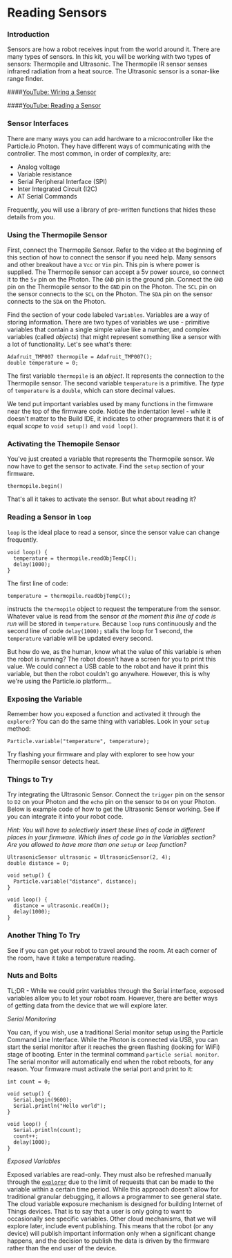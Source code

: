 # Reading Sensors

### Introduction

Sensors are how a robot receives input from the world around it. There are many types of sensors. In this kit, you will be working with two types of sensors: Thermopile and Ultrasonic. The Thermopile IR sensor senses infrared radiation from a heat source. The Ultrasonic sensor is a sonar-like range finder.

####[YouTube: Wiring a Sensor](https://youtu.be/D07oKCR-klo?list=PL6EGewlWkUIBzgkgeVXeXmx9rVw0wkJYB)

####[YouTube: Reading a Sensor](https://youtu.be/gwYqrcRRvNQ?list=PL6EGewlWkUIBzgkgeVXeXmx9rVw0wkJYB)

### Sensor Interfaces

There are many ways you can add hardware to a microcontroller like the Particle.io Photon. They have different ways of communicating with the controller. The most common, in order of complexity, are:

- Analog voltage
- Variable resistance
- Serial Peripheral Interface (SPI)
- Inter Integrated Circuit (I2C)
- AT Serial Commands

Frequently, you will use a library of pre-written functions that hides these details from you.

### Using the Thermopile Sensor

First, connect the Thermopile Sensor. Refer to the video at the beginning of this section of how to connect the sensor if you need help. Many sensors and other breakout have a `Vcc` or `Vin` pin. This pin is where power is supplied. The Thermopile sensor can accept a 5v power source, so connect it to the `5v` pin on the Photon. The `GND` pin is the ground pin. Connect the `GND` pin on the Thermopile sensor to the `GND` pin on the Photon. The `SCL` pin on the sensor connects to the `SCL` on the Photon. The `SDA` pin on the sensor connects to the `SDA` on the Photon.

Find the section of your code labeled `Variables`. Variables are a way of storing information. There are two types of variables we use - primitive variables that contain a single simple value like a number, and complex variables (called _objects_) that might represent something like a sensor with a lot of functionality. Let's see what's there:

```
Adafruit_TMP007 thermopile = Adafruit_TMP007();
double temperature = 0;
```

The first variable `thermopile` is an _object_. It represents the connection to the Thermopile sensor. The second variable `temperature` is a primitive. The _type_ of `temperature` is a `double`, which can store decimal values.

We tend put important variables used by many functions in the firmware near the top of the firmware code. Notice the indentation level - while it doesn't matter to the Build IDE, it indicates to other programmers that it is of equal _scope_ to `void setup()` and `void loop()`.

### Activating the Themopile Sensor

You've just created a variable that represents the Thermopile sensor. We now have to get the sensor to activate. Find the `setup` section of your firmware.

```
thermopile.begin()
```

That's all it takes to activate the sensor. But what about reading it?

### Reading a Sensor in `loop`

`loop` is the ideal place to read a sensor, since the sensor value can change frequently.

```
void loop() {
  temperature = thermopile.readObjTempC();
  delay(1000);
}
```
The first line of code:

```temperature = thermopile.readObjTempC();```

instructs the `thermopile` object to request the temperature from the sensor. Whatever value is read from the sensor _at the moment this line of code is run_ will be stored in `temperature`. Because `loop` runs continuously and the second line of code `delay(1000);` stalls the loop for 1 second, the `temperature` variable will be updated every second.


But how do we, as the human, know what the value of this variable is when the robot is running? The robot doesn't have a screen for you to print this value. We could connect a USB cable to the robot and have it print this variable, but then the robot couldn't go anywhere. However, this is why we're using the Particle.io platform...

### Exposing the Variable

Remember how you exposed a function and activated it through the `explorer`? You can do the same thing with variables. Look in your `setup` method:

```
Particle.variable("temperature", temperature);
```

Try flashing your firmware and play with explorer to see how your Thermopile sensor detects heat.

### Things to Try

Try integrating the Ultrasonic Sensor. Connect the `trigger` pin on the sensor to `D2` on your Photon and the `echo` pin on the sensor to `D4` on your Photon. Below is example code of how to get the Ultrasonic Sensor working. See if you can integrate it into your robot code. 

_Hint: You will have to selectively insert these lines of code in different places in your firmware. Which lines of code go in the Variables section? Are you allowed to have more than one `setup` or `loop` function?_

```
UltrasonicSensor ultrasonic = UltrasonicSensor(2, 4);
double distance = 0;

void setup() {
  Particle.variable("distance", distance);
}

void loop() {
  distance = ultrasonic.readCm();
  delay(1000);
}
```

### Another Thing To Try

See if you can get your robot to travel around the room. At each corner of the room, have it take a temperature reading.

### Nuts and Bolts

TL;DR - While we could print variables through the Serial interface, exposed variables allow you to let your robot roam. However, there are better ways of getting data from the device that we will explore later.

_*Serial Monitoring*_

You can, if you wish, use a traditional Serial monitor setup using the Particle Command Line Interface. While the Photon is connected via USB, you can start the serial monitor after it reaches the green flashing (looking for WiFi) stage of booting. Enter in the terminal command `particle serial monitor`. The serial monitor will automatically end when the robot reboots, for any reason. Your firmware must activate the serial port and print to it:

```
int count = 0;

void setup() {
  Serial.begin(9600);
  Serial.println("Hello world");
}

void loop() {
  Serial.println(count);
  count++;
  delay(1000);
}
```

_*Exposed Variables*_

Exposed variables are read-only. They must also be refreshed manually through the [`explorer`](http://code.tacc.utexas.edu/particle-explorer) due to the limit of requests that can be made to the variable within a certain time period. While this approach doesn't allow for traditional granular debugging, it allows a programmer to see general state. The cloud variable exposure mechanism is designed for building Internet of Things devices. That is to say that a user is only going to want to occasionally see specific variables. Other cloud mechanisms, that we will explore later, include event publishing. This means that the robot (or any device) will publish important information only when a significant change happens, and the decision to publish the data is driven by the firmware rather than the end user of the device.